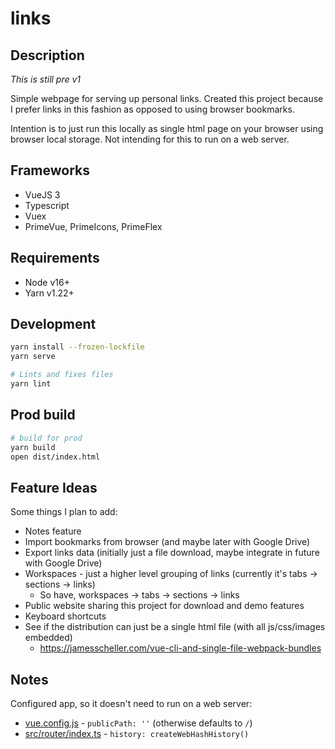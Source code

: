 # links

## Description

*This is still pre v1*

Simple webpage for serving up personal links. Created this project because I prefer links in this fashion as opposed
to using browser bookmarks.

Intention is to just run this locally as single html page on your browser using browser local storage.
Not intending for this to run on a web server.

## Frameworks

* VueJS 3
* Typescript
* Vuex
* PrimeVue, PrimeIcons, PrimeFlex

## Requirements

* Node v16+
* Yarn v1.22+

## Development

```bash
yarn install --frozen-lockfile
yarn serve

# Lints and fixes files
yarn lint
```

## Prod build

```bash
# build for prod
yarn build
open dist/index.html
```

## Feature Ideas

Some things I plan to add:

* Notes feature
* Import bookmarks from browser (and maybe later with Google Drive)
* Export links data (initially just a file download, maybe integrate in future with Google Drive)
* Workspaces - just a higher level grouping of links (currently it's tabs -> sections -> links)
  * So have, workspaces -> tabs -> sections -> links
* Public website sharing this project for download and demo features
* Keyboard shortcuts
* See if the distribution can just be a single html file (with all js/css/images embedded)
  * https://jamesscheller.com/vue-cli-and-single-file-webpack-bundles

## Notes

Configured app, so it doesn't need to run on a web server:
- [vue.config.js](vue.config.js) - `publicPath: ''` (otherwise defaults to `/`)
- [src/router/index.ts](src/router/index.ts) - `history: createWebHashHistory()`
